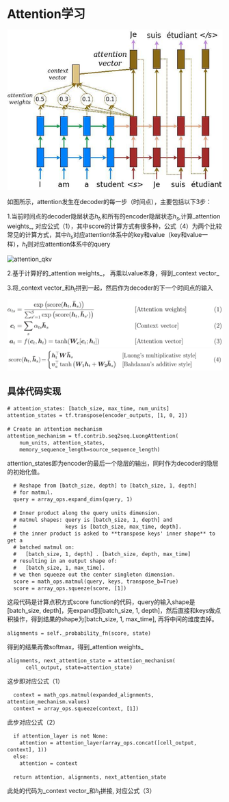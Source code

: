 # Attention学习
![attention](images/attention_mechanism.jpg "attention")

如图所示，attention发生在decoder的每一步（时间点），主要包括以下3步：

1.当前时间点的decoder隐层状态$h_{t}$,和所有的encoder隐层状态$h_{s}$,计算_attention weights_, 对应公式（1），其中score的计算方式有很多种，公式（4）为两个比较常见的计算方式，其中$h_{s}$对应attention体系中的key和value（key和value一样），$h_{t}$则对应attention体系中的query

![attention_qkv](images/transformer-attention1.png)

2.基于计算好的_attention weights_， 再乘以value本身，得到_context vector_

3.将_context vector_和$h_{t}$拼到一起，然后作为decoder的下一个时间点的输入

![attention2](images/attention_equation_0.jpg "attention公式")
![score_fuction](images/attention_equation_1.jpg "score functions")

## 具体代码实现
```
# attention_states: [batch_size, max_time, num_units]
attention_states = tf.transpose(encoder_outputs, [1, 0, 2])

# Create an attention mechanism
attention_mechanism = tf.contrib.seq2seq.LuongAttention(
    num_units, attention_states,
    memory_sequence_length=source_sequence_length)
```
attention_states即为encoder的最后一个隐层的输出，同时作为decoder的隐层的初始化值。

```
  # Reshape from [batch_size, depth] to [batch_size, 1, depth]
  # for matmul.
  query = array_ops.expand_dims(query, 1)

  # Inner product along the query units dimension.
  # matmul shapes: query is [batch_size, 1, depth] and
  #                keys is [batch_size, max_time, depth].
  # the inner product is asked to **transpose keys' inner shape** to get a
  # batched matmul on:
  #   [batch_size, 1, depth] . [batch_size, depth, max_time]
  # resulting in an output shape of:
  #   [batch_size, 1, max_time].
  # we then squeeze out the center singleton dimension.
  score = math_ops.matmul(query, keys, transpose_b=True)
  score = array_ops.squeeze(score, [1])
```
这段代码是计算点积方式score function的代码，query的输入shape是[batch_size, depth]，先expand到[batch_size, 1, depth]，然后直接和keys做点积操作，得到结果的shape为[batch_size, 1, max_time], 再将中间的维度去掉。

`alignments = self._probability_fn(score, state)`

得到的结果再做softmax，得到_attention weights_
```
alignments, next_attention_state = attention_mechanism(
      cell_output, state=attention_state)
```
这步即对应公式（1）
```
  context = math_ops.matmul(expanded_alignments, attention_mechanism.values)
  context = array_ops.squeeze(context, [1])
```
此步对应公式（2）
```
  if attention_layer is not None:
    attention = attention_layer(array_ops.concat([cell_output, context], 1))
  else:
    attention = context

  return attention, alignments, next_attention_state
```
此处的代码为_context vector_和$h_{t}$拼接, 对应公式（3）
